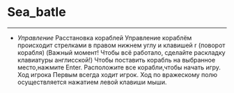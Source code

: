 # Sea_batle

---
- _Управление_
     Расстановка кораблей
        Управление кораблём происходит стрелками в правом нижнем углу и клавишей r (поворот корабля)
        (Важный момент! Чтобы всё работало, сделайте раскладку клавиатуры англисской!)
        Чтобы поставить корабль на выбранное место,нажмите Enter.
        Расположите все корабли,чтобы начать игру.
     Ход игрока
        Первым всегда ходит игрок. 
        Ход по вражескому полю осуществляется нажатием левой клавиши мыши.        




